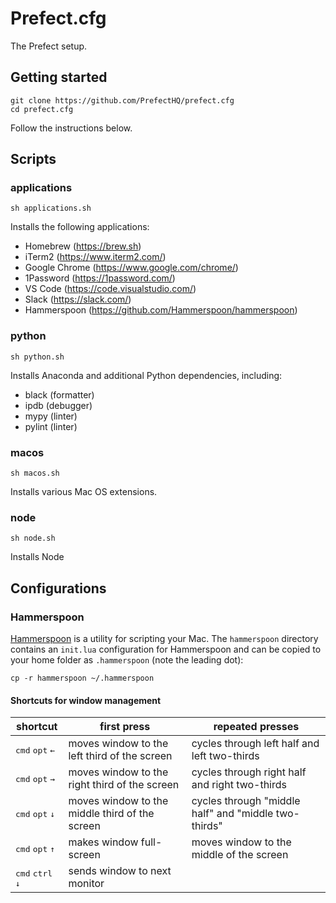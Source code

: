 # Prefect.cfg

The Prefect setup.

## Getting started

```shell
git clone https://github.com/PrefectHQ/prefect.cfg 
cd prefect.cfg
```
Follow the instructions below.

## Scripts

### applications

```shell
sh applications.sh
```

Installs the following applications:
- Homebrew (https://brew.sh)
- iTerm2 (https://www.iterm2.com/)
- Google Chrome (https://www.google.com/chrome/)
- 1Password (https://1password.com/)
- VS Code (https://code.visualstudio.com/)
- Slack (https://slack.com/)
- Hammerspoon (https://github.com/Hammerspoon/hammerspoon)

### python

```shell
sh python.sh
```

Installs Anaconda and additional Python dependencies, including:
- black (formatter)
- ipdb (debugger)
- mypy (linter)
- pylint (linter)

### macos

```shell
sh macos.sh
```

Installs various Mac OS extensions.


### node

```shell
sh node.sh
```

Installs Node


## Configurations

### Hammerspoon
[Hammerspoon](https://www.hammerspoon.org/) is a utility for scripting your Mac. The `hammerspoon` directory contains an `init.lua` configuration for Hammerspoon and can be copied to your home folder as `.hammerspoon` (note the leading dot):

```shell
cp -r hammerspoon ~/.hammerspoon
```

#### Shortcuts for window management

| shortcut | first press | repeated presses |
| -------- | ----------- | ---------------- |
| <kbd>cmd</kbd> <kbd>opt</kbd> <kbd>&leftarrow;</kbd> | moves window to the left third of the screen | cycles through left half and left two-thirds|
| <kbd>cmd</kbd> <kbd>opt</kbd> <kbd>&rightarrow;</kbd> | moves window to the right third of the screen | cycles through right half and right two-thirds|
| <kbd>cmd</kbd> <kbd>opt</kbd> <kbd>&downarrow;</kbd> | moves window to the middle third of the screen | cycles through "middle half" and "middle two-thirds"|
| <kbd>cmd</kbd> <kbd>opt</kbd> <kbd>&uparrow;</kbd> | makes window full-screen | moves window to the middle of the screen |
| <kbd>cmd</kbd> <kbd>ctrl</kbd> <kbd>&downarrow;</kbd> | sends window to next monitor | |

